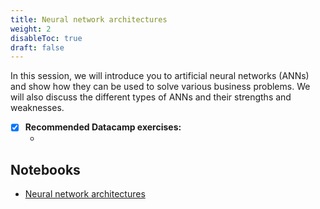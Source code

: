 ```yaml
---
title: Neural network architectures
weight: 2
disableToc: true
draft: false
---
```


In this session, we will introduce you to artificial neural networks (ANNs) and show how they can be used to solve various business problems. We will also discuss the different types of ANNs and their strengths and weaknesses.

* [X] **Recommended Datacamp exercises:**
   * []() 

## Notebooks

* [Neural network architectures]()



